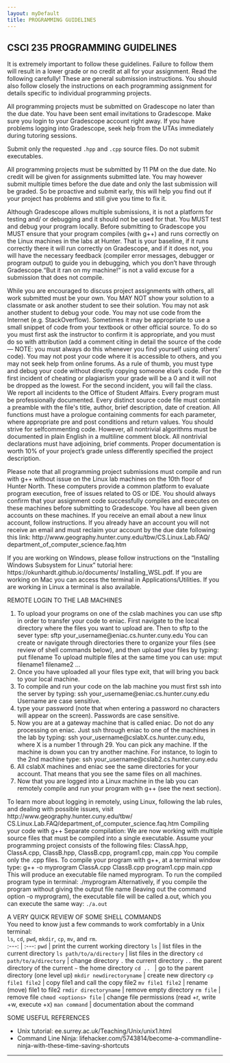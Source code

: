 ```yaml
---
layout: myDefault 
title: PROGRAMMING GUIDELINES
---
```


## CSCI 235 PROGRAMMING GUIDELINES  

It is extremely important to follow these guidelines. Failure to follow them will result
in a lower grade or no credit at all for your assignment. Read the following carefully!
These are general submission instructions. You should also follow closely the
instructions on each programming assignment for details specific to individual
programming projects.  
  
All programming projects must be submitted on Gradescope no later than the due
date. You have been sent email invitations to Gradescope. Make sure you login to
your Gradescope account right away. If you have problems logging into Gradescope,
seek help from the UTAs immediately during tutoring sessions.  
  
Submit only the requested `.hpp` and `.cpp` source files. Do not submit executables.  
  
All programming projects must be submitted by 11 PM on the due date. No credit will be given for assignments submitted late. You may however submit
multiple times before the due date and only the last submission will be graded. So be
proactive and submit early, this will help you find out if your project has problems and
still give you time to fix it.  
  
Although Gradescope allows multiple submissions, it is not a platform for testing and/
or debugging and it should not be used for that. You MUST test and debug your
program locally. Before submitting to Gradescope you MUST ensure that your program
compiles (with g++) and runs correctly on the Linux machines in the labs at Hunter.
That is your baseline, if it runs correctly there it will run correctly on Gradescope, and if
it does not, you will have the necessary feedback (compiler error messages, debugger
or program output) to guide you in debugging, which you don’t have through 
Gradescope.“But it ran on my machine!” is not a valid excuse for a submission that
does not compile.  
  
While you are encouraged to discuss project assignments with others, all work
submitted must be your own. You MAY NOT show your solution to a classmate or ask
another student to see their solution. You may not ask another student to debug your
code. You may not use code from the Internet (e.g. StackOverflow). Sometimes it may
be appropriate to use a small snippet of code from your textbook or other official
source. To do so you must first ask the instructor to confirm it is appropriate, and you
must do so with attribution (add a comment citing in detail the source of the code —
NOTE: you must always do this whenever you find yourself using others’ code). You
may not post your code where it is accessible to others, and you may not seek help
from online forums. As a rule of thumb, you must type and debug your code without
directly copying someone else’s code. For the first incident of cheating or plagiarism
your grade will be a 0 and it will not be dropped as the lowest. For the second
incident, you will fail the class. We report all incidents to the Office of Student Affairs.
Every program must be professionally documented. Every distinct source code file
must contain a preamble with the file's title, author, brief description, date of creation.
All functions must have a prologue containing comments for each parameter, where
appropriate pre and post conditions and return values. You should strive for selfcommenting code. However, all nontrivial algorithms must be documented in plain
English in a multiline comment block. All nontrivial declarations must have adjoining,
brief comments. Proper documentation is worth 10% of your project’s grade unless
differently specified the project description.  

Please note that all programming project submissions must compile and run with
g++ without issue on the Linux lab machines on the 10th floor of Hunter North.
These computers provide a common platform to evaluate program execution, free of
issues related to OS or IDE. You should always confirm that your assignment code
successfully compiles and executes on these machines before submitting to
Gradescope. You have all been given accounts on these machines. If you receive an
email about a new linux account, follow instructions. If you already have an account
you will not receive an email and must reclaim your account by the due date
following this link: http://www.geography.hunter.cuny.edu/tbw/CS.Linux.Lab.FAQ/
department_of_computer_science.faq.htm  
  
If you are working on Windows, please follow instructions on the “Installing
Windows Subsystem for Linux” tutorial here: https://okunhardt.github.io/documents/
Installing_WSL.pdf. If you are working on Mac you can access the terminal in
Applications/Utilities. If you are working in Linux a terminal is also available.  

REMOTE LOGIN TO THE LAB MACHINES  
1. To upload your programs on one of the cslab machines you can use sftp in order to
transfer your code to eniac. First navigate to the local directory where the files you
want to upload are. Then to sftp to the sever type:
sftp your_username@eniac.cs.hunter.cuny.edu
You can create or navigate through directories there to organize your files (see
review of shell commands below), and then upload your files by typing:
put filename
To upload multiple files at the same time you can use:
mput filename1 filename2 …
2. Once you have uploaded all your files type exit, that will bring you back to your
local machine.
3. To compile and run your code on the lab machine you must first ssh into the
server by typing:
ssh your_username@eniac.cs.hunter.cuny.edu
Username are case sensitive.
4. type your password (note that when entering a password no characters will appear
on the screen). Passwords are case sensitive.
5. Now you are at a gateway machine that is called eniac. Do not do any processing
on eniac. Just ssh through eniac to one of the machines in the lab by typing:
ssh your_username@cslabX.cs.hunter.cuny.edu, where X is a number 1
through 29. You can pick any machine. If the machine is down you can try another
machine. For instance, to login to the 2nd machine type:
ssh your_username@cslab2.cs.hunter.cuny.edu
6. All cslabX machines and eniac see the same directories for your account. That
means that you see the same files on all machines. 
7. Now that you are logged into a Linux machine in the lab you can remotely compile
and run your program with g++ (see the next section).  
  
To learn more about logging in remotely, using Linux, following the lab rules, and
dealing with possible issues, visit http://www.geography.hunter.cuny.edu/tbw/
CS.Linux.Lab.FAQ/department_of_computer_science.faq.htm
Compiling your code with g++
Separate compilation: We are now working with multiple source files that must be
compiled into a single executable. Assume your programming project consists of the
following files: ClassA.hpp, ClassA.cpp, ClassB.hpp, ClassB.cpp, program1.cpp,
main.cpp
You compile only the .cpp files.
To compile your program with g++, at a terminal window type:
g++ -o myprogram ClassA.cpp ClassB.cpp program1.cpp main.cpp
This will produce an executable file named myprogram. To run the compiled program
type in terminal:
./myprogram
Alternatively, if you compile the program without giving the output file name (leaving
out the command option -o myprogram), the executable file will be called a.out, which
you can execute the same way:
`./a.out`  
    
A VERY QUICK REVIEW OF SOME SHELL COMMANDS  
You need to know just a few commands to work comfortably in a Unix terminal:  
`ls`, `cd`, `pwd`, `mkdir`, `cp`, `mv`, and `rm`.  
 :---: | :---: 
 `pwd` | print the current working directory 
 `ls` | list files in the current directory 
 `ls path/to/a/directory` | list files in the directory 
 `cd path/to/a/directory` | change directory 
 `.`   the current directory 
 `..`  the parent directory of the current 
 `~`  the home directory 
 `cd .. ` | go to the parent directory (one level up) 
 `mkdir newdirectoryname` | create new directory 
 `cp file1 file2` | copy file1 and call the copy file2 
 `mv file1 file2` | rename (move) file1 to file2 
 `rmdir directoryname` | remove empty directory 
 `rm file` | remove file 
 `chmod <options> file` | change file permissions (read +r, write +w, execute +x) 
 `man command` | documentation about the command 
   
 SOME USEFUL REFERENCES  
- [Unix tutorial: ee.surrey.ac.uk/Teaching/Unix/unix1.html](http://www.ee.surrey.ac.uk/Teaching/Unix/unix1.html)  
- [Command Line Ninja: lifehacker.com/5743814/become-a-commandline-ninja-with-these-time-saving-shortcuts](https://lifehacker.com/5743814/become-a-commandline-ninja-with-these-time-saving-shortcuts)    
  
---  
  
<style>  
table {
    border-collapse: collapse;
}
table, td, th {
    text-align: left;
    padding: 8px;
    padding-bottom: 6px;
    border: 1px solid #dee1e4;
}
tr:nth-child(even) {background-color: #fafafa;}
tr:nth-child(odd) {background-color: #ffffff;}
hr.style-six {
    border: 0;
    height: 0;
    border-top: 1px solid rgba(0, 0, 0, 0.1);
    border-bottom: 1px solid rgba(255, 255, 255, 0.3);
}
a:link {
    text-decoration: none;
}
a:visited {
    text-decoration: none;
    color: blue;
}
a:hover {
    text-decoration: none;
}
a:active {
    text-decoration: none;
}
</style>

